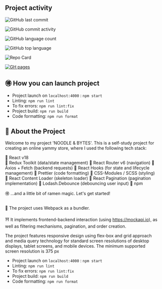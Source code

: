 ## Project activity
![GitHub last commit](https://img.shields.io/github/last-commit/stereogamm/web-shop?style=for-the-badge&labelColor=%23fcd48c&color=%23fcd48c)

![GitHub commit activity](https://img.shields.io/github/commit-activity/w/stereogamm/web-shop?style=for-the-badge&labelColor=%23d469b1&color=%23d469b1)

![GitHub language count](https://img.shields.io/github/languages/count/stereogamm/web-shop?style=for-the-badge&labelColor=%239e53c5&color=%239e53c5)

![GitHub top language](https://img.shields.io/github/languages/top/stereogamm/web-shop?style=for-the-badge&labelColor=%235d57cd&color=%235d57cd)


![Repo Card](https://github-readme-stats.vercel.app/api/pin/?username=stereogamm&repo=web-shop&theme=ambient_gradient&show_owner=true&hide=issues)


[![GH pages](https://img.shields.io/badge/GitHub-Pages-c051c1?style=for-the-badge&logo=github)]( https://stereogamm.github.io/web-shop/ )
#### 

## 🉐 How you can launch project 
- Project launch on `localhost:4000` : `npm start`
- Linting: `npm run lint` 
- To fix errors: `npm run lint:fix` 
- Project build: `npm run build`
- Code formatting: `npm run format`

## 🍜 About the Project

Welcome to my project 'NOODLE & BYTES'. This is a self-study project for creating an online yammy store, where I used the following tech stack: 

🍥 React v18  
🍥 Redux Toolkit (data/state management)
🍥 React Router v6 (navigation)
🍥 Axios + Fetch (backend requests)
🍥 React Hooks (for state and lifecycle management)
🍥 Prettier (code formatting)
🍥 CSS-Modules / SCSS (styling)
🍥 React Content Loader (skeleton loader)
🍥 React Pagination (pagination implementation) 
🍥 Lodash.Debounce (debouncing user input)
🍥 npm 

🉐 ...and a little bit of ramen magic. Let's get started! 

##
🐲 The project uses Webpack as a bundler.  

⛩️ It implements frontend-backend interaction (using https://mockapi.io), as well as filtering mechanisms, pagination, and order creation. 

The project features responsive design using flex-box and grid approach and media query technology for standard screen resolutions of desktop displays, tablet screens, and mobile devices. The minimum supported screen resolution is 375 px

- Project launch on `localhost:4000` : `npm start`
- Linting: `npm run lint` 
- To fix errors: `npm run lint:fix` 
- Project build: `npm run build`
- Code formatting: `npm run format`





